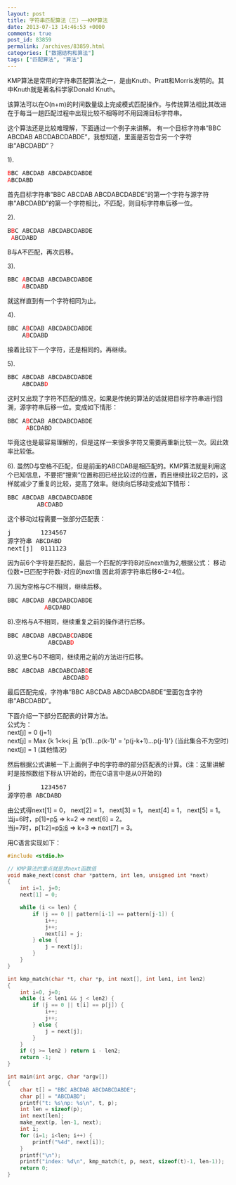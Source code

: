 ```yaml
---
layout: post
title: 字符串匹配算法（三）——KMP算法
date: 2013-07-13 14:46:53 +0000
comments: true
post_id: 83859
permalink: /archives/83859.html
categories: ["数据结构和算法"]
tags: ["匹配算法", "算法"]
---
```


KMP算法是常用的字符串匹配算法之一，是由Knuth、Pratt和Morris发明的。其中Knuth就是著名科学家Donald Knuth。

该算法可以在O(n+m)的时间数量级上完成模式匹配操作。与传统算法相比其改进在于每当一趟匹配过程中出现比较不相等时不用回溯目标字符串。


这个算法还是比较难理解，下面通过一个例子来讲解。
有一个目标字符串”BBC ABCDAB ABCDABCDABDE”，我想知道，里面是否包含另一个字符串”ABCDABD”？

1).
<pre>
<span style="color: #ff0000;">B</span>BC ABCDAB ABCDABCDABDE
<span style="color: #ff0000;">A</span>BCDABD
</pre>
首先目标字符串”BBC ABCDAB ABCDABCDABDE”的第一个字符与源字符串”ABCDABD”的第一个字符相比，不匹配，则目标字符串后移一位。

2).
<pre>
B<span style="color: #ff0000;">B</span>C ABCDAB ABCDABCDABDE
 <span style="color: #ff0000;">A</span>BCDABD
</pre>
B与A不匹配，再次后移。

3).
<pre>
BBC <span style="color: #ff0000;">A</span>BCDAB ABCDABCDABDE
    <span style="color: #ff0000;">A</span>BCDABD
</pre>
就这样直到有一个字符相同为止。

4).
<pre>
BBC A<span style="color: #ff0000;">B</span>CDAB ABCDABCDABDE
    A<span style="color: #ff0000;">B</span>CDABD
</pre>
接着比较下一个字符，还是相同的。再继续。

5).
<pre>
BBC ABCDAB<span style="color: #ff0000;"> </span>ABCDABCDABDE
    ABCDAB<span style="color: #ff0000;">D</span>
</pre>
这时又出现了字符不匹配的情况，如果是传统的算法的话就把目标字符串进行回溯，源字符串后移一位。变成如下情形：
<pre>
BBC A<span style="color: #ff0000;">B</span>CDAB ABCDABCDABDE
     <span style="color: #ff0000;">A</span>BCDABD
</pre>
毕竟这也是最容易理解的，但是这样一来很多字符又需要再重新比较一次。因此效率比较低。

6).
虽然D与空格不匹配，但是前面的ABCDAB是相匹配的。KMP算法就是利用这个已知信息，不要把“搜索”位置称回已经比较过的位置，而且继续比较之后的，这样就减少了重复的比较，提高了效率。继续向后移动变成如下情形：
<pre>
BBC ABCDAB<span style="color: #ff0000;"> </span>ABCDABCDABDE
        AB<span style="color: #ff0000;">C</span>DABD
</pre>

这个移动过程需要一张部分匹配表：

<pre>
j        1234567
源字符串 ABCDABD
next[j]  0111123
</pre>
因为前6个字符是匹配的，最后一个匹配的字符B对应next值为2,根据公式： 移动位数=已匹配字符数-对应的next值
因此将源字符串后移6-2=4位。

7).因为空格与C不相同，继续后移。
<pre>
BBC ABCDAB<span style="color: #ff0000;"> </span>ABCDABCDABDE
          <span style="color: #ff0000;">A</span>BCDABD
</pre>

8).空格与A不相同，继续重复之前的操作进行后移。
<pre>
BBC ABCDAB ABCDAB<span style="color: #ff0000;">C</span>DABDE
           ABCDAB<span style="color: #ff0000;">D</span>
</pre>

9).这里C与D不相同，继续用之前的方法进行后移。
<pre>
BBC ABCDAB ABCDABCDAB<span style="color: #ff0000;">D</span>E
               ABCDAB<span style="color: #ff0000;">D</span>
</pre>
最后匹配完成，字符串”BBC ABCDAB ABCDABCDABDE”里面包含字符串”ABCDABD”。


下面介绍一下部分匹配表的计算方法。  
公式为：  
next[j] = 0    (j=1)  
next[j] = Max {k 1&lt;k&lt;j 且 'p(1)...p(k-1)' = 'p(j-k+1)...p(j-1)'} (当此集合不为空时)  
next[j] = 1    (其他情况)

然后根据公式讲解一下上面例子中的字符串的部分匹配表的计算。(注：这里讲解时是按照数组下标从1开始的，而在C语言中是从0开始的)

<pre>
j        1234567
源字符串 ABCDABD
</pre>

由公式得next[1] = 0， next[2] = 1， next[3] = 1， next[4] = 1， next[5] = 1。  
当j=6时，p[1]=p[5](即'A'='A') => k=2 => next[6] = 2。  
当j=7时，p[1:2]=p[5:6](即'AB'='AB') => k=3 => next[7] = 3。

用C语言实现如下：

``` c
#include <stdio.h>

// KMP算法的重点就是求next函数值
void make_next(const char *pattern, int len, unsigned int *next)
{
    int i=1, j=0;
    next[1] = 0;

    while (i <= len) {
        if (j == 0 || pattern[i-1] == pattern[j-1]) {
            i++;
            j++;
            next[i] = j;
        } else {
            j = next[j];
        }
    }
}

int kmp_match(char *t, char *p, int next[], int len1, int len2)
{
    int i=0, j=0;
    while (i < len1 && j < len2) {
        if (j == 0 || t[i] == p[j]) {
            i++;
            j++;
        } else {
            j = next[j];
        }
    }
    if (j >= len2 ) return i - len2;
    return -1;
}

int main(int argc, char *argv[])
{
    char t[] = "BBC ABCDAB ABCDABCDABDE";
    char p[] = "ABCDABD";
    printf("t: %s\np: %s\n", t, p);
    int len = sizeof(p);
    int next[len];
    make_next(p, len-1, next);
    int i;
    for (i=1; i<len; i++) {
        printf("%4d", next[i]);
    }
    printf("\n");
    printf("index: %d\n", kmp_match(t, p, next, sizeof(t)-1, len-1));
    return 0;
}
```
